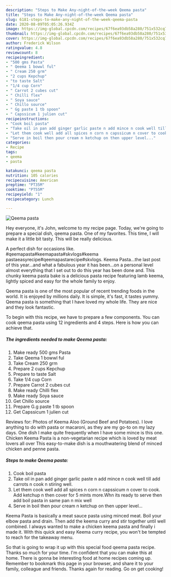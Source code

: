 ```yaml
---
description: "Steps to Make Any-night-of-the-week Qeema pasta"
title: "Steps to Make Any-night-of-the-week Qeema pasta"
slug: 6181-steps-to-make-any-night-of-the-week-qeema-pasta
date: 2020-08-09T05:05:26.934Z
image: https://img-global.cpcdn.com/recipes/67f6ea93db58a280/751x532cq70/qeema-pasta-recipe-main-photo.jpg
thumbnail: https://img-global.cpcdn.com/recipes/67f6ea93db58a280/751x532cq70/qeema-pasta-recipe-main-photo.jpg
cover: https://img-global.cpcdn.com/recipes/67f6ea93db58a280/751x532cq70/qeema-pasta-recipe-main-photo.jpg
author: Frederick Wilson
ratingvalue: 4.8
reviewcount: 8
recipeingredient:
- "500 gms Pasta"
- " Qeema 1 bowwl ful"
- " Cream 250 grm"
- "2 cups Kepchup"
- "to taste Salt"
- "1/4 cup Corn"
- " Carrot 2 cubes cut"
- " Chilli flex"
- " Soya sauce"
- " Chillo source"
- " Gg paste 1 tb spoon"
- " Capssicum 1 julien cut"
recipeinstructions:
- "Cook boil pasta"
- "Take oil in pan add ginger garlic paste n add mince n cook well till add carrots n cook n stiring well."
- "Let them cook well add all spices n corn n capssicum n cover to cook. Add ketchup n then cover for 5 mints more.Whn its ready to serve then add boil pasta in same pan n mix well"
- "Serve in boil then pour cream n ketchup on then upper level..."
categories:
- Recipe
tags:
- qeema
- pasta

katakunci: qeema pasta 
nutrition: 105 calories
recipecuisine: American
preptime: "PT35M"
cooktime: "PT55M"
recipeyield: "1"
recipecategory: Lunch

---
```



![Qeema pasta](https://img-global.cpcdn.com/recipes/67f6ea93db58a280/751x532cq70/qeema-pasta-recipe-main-photo.jpg)

Hey everyone, it's John, welcome to my recipe page. Today, we're going to prepare a special dish, qeema pasta. One of my favorites. This time, I will make it a little bit tasty. This will be really delicious.

A perfect dish for occasions like. #qeemapasta#keemapasta#skvlogs#keema pastaeasyrecipe#qeemapastarecipe#skvlogs. Keema Pasta…the last post of this year…and what a fabulous year it has been…on a personal level almost everything that I set out to do this year has been done and. This chunky keema pasta bake is a delicious pasta recipe featuring lamb keema, lightly spiced and easy for the whole family to enjoy.

Qeema pasta is one of the most popular of recent trending foods in the world. It is enjoyed by millions daily. It is simple, it's fast, it tastes yummy. Qeema pasta is something that I have loved my whole life. They are nice and they look fantastic.


To begin with this recipe, we have to prepare a few components. You can cook qeema pasta using 12 ingredients and 4 steps. Here is how you can achieve that.

<!--inarticleads1-->

##### The ingredients needed to make Qeema pasta:

1. Make ready 500 gms Pasta
1. Take  Qeema 1 bowwl ful
1. Take  Cream 250 grm
1. Prepare 2 cups Kepchup
1. Prepare to taste Salt
1. Take 1/4 cup Corn
1. Prepare  Carrot 2 cubes cut
1. Make ready  Chilli flex
1. Make ready  Soya sauce
1. Get  Chillo source
1. Prepare  G.g paste 1 tb spoon
1. Get  Capssicum 1 julien cut


Reviews for: Photos of Keema Aloo (Ground Beef and Potatoes). I love anything to do with pasta or macaroni, as they are my go-to on my lazy days. One dish I make quite frequently when I have some mince is this one. Chicken Keema Pasta is a non-vegetarian recipe which is loved by meat lovers all over This easy-to-make dish is a mouthwatering blend of minced chicken and penne pasta. 

<!--inarticleads2-->

##### Steps to make Qeema pasta:

1. Cook boil pasta
1. Take oil in pan add ginger garlic paste n add mince n cook well till add carrots n cook n stiring well.
1. Let them cook well add all spices n corn n capssicum n cover to cook. Add ketchup n then cover for 5 mints more.Whn its ready to serve then add boil pasta in same pan n mix well
1. Serve in boil then pour cream n ketchup on then upper level...


Keema Pasta is basically a meat sauce pasta using minced meat. Boil your elbow pasta and drain. Then add the keema curry and stir together until well combined. I always wanted to make a chicken keema pasta and finally i made it. With this quick and easy Keema curry recipe, you won&#39;t be tempted to reach for the takeaway menu. 

So that is going to wrap it up with this special food qeema pasta recipe. Thanks so much for your time. I'm confident that you can make this at home. There is gonna be interesting food at home recipes coming up. Remember to bookmark this page in your browser, and share it to your family, colleague and friends. Thanks again for reading. Go on get cooking!

